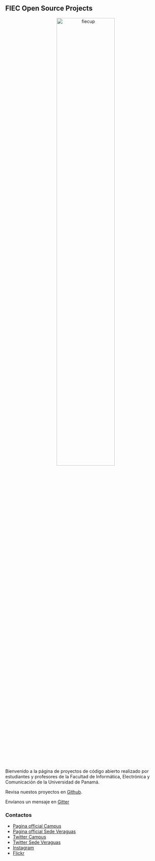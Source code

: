 ## FIEC Open Source Projects

<div style="text-align:center"><img width="60%" src="http://fiec.up.ac.pa/wp-content/uploads/2015/09/FIEC-PORTADA.jpg" alt="fiecup"></div>

Bienvenido a la página de proyectos de código abierto realizado por estudiantes y profesores de la Facultad de Informática, Electrónica y Comunicación de la Universidad de Panamá.

Revisa nuestos proyectos en [Github](https://github.com/fiecup).

Envíanos un mensaje en [Gitter](https://gitter.im/fiecup-github-io/Lobby)

### Contactos

- [Pagina official Campus](http://fiec.up.ac.pa)
- [Pagina official Sede Veraguas](http://cruv-fiec.com)
- [Twitter Campus](https://twitter.com/FIEC_campus)
- [Twitter Sede Veraguas](https://twitter.com/cruvfiec)
- [Instagram](https://www.instagram.com/fiecup_oficial)
- [Flickr](https://www.flickr.com/photos/fiec_campus)

